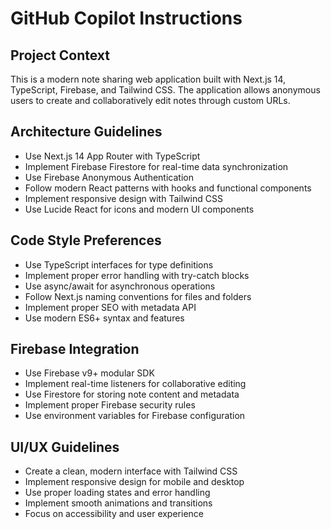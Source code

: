 # GitHub Copilot Instructions

<!-- Use this file to provide workspace-specific custom instructions to Copilot. For more details, visit https://code.visualstudio.com/docs/copilot/copilot-customization#_use-a-githubcopilotinstructionsmd-file -->

## Project Context
This is a modern note sharing web application built with Next.js 14, TypeScript, Firebase, and Tailwind CSS. The application allows anonymous users to create and collaboratively edit notes through custom URLs.

## Architecture Guidelines
- Use Next.js 14 App Router with TypeScript
- Implement Firebase Firestore for real-time data synchronization
- Use Firebase Anonymous Authentication
- Follow modern React patterns with hooks and functional components
- Implement responsive design with Tailwind CSS
- Use Lucide React for icons and modern UI components

## Code Style Preferences
- Use TypeScript interfaces for type definitions
- Implement proper error handling with try-catch blocks
- Use async/await for asynchronous operations
- Follow Next.js naming conventions for files and folders
- Implement proper SEO with metadata API
- Use modern ES6+ syntax and features

## Firebase Integration
- Use Firebase v9+ modular SDK
- Implement real-time listeners for collaborative editing
- Use Firestore for storing note content and metadata
- Implement proper Firebase security rules
- Use environment variables for Firebase configuration

## UI/UX Guidelines
- Create a clean, modern interface with Tailwind CSS
- Implement responsive design for mobile and desktop
- Use proper loading states and error handling
- Implement smooth animations and transitions
- Focus on accessibility and user experience
